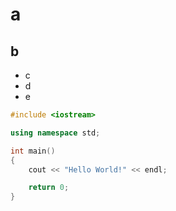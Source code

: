 # a

## b

- c
- d
- e

```cpp
#include <iostream>

using namespace std;

int main()
{
	cout << "Hello World!" << endl;

	return 0;
}

```
